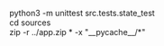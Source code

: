 python3 -m unittest src.tests.state_test  
cd sources  
zip -r ../app.zip * -x "\_\_pycache\_\_/*"  

